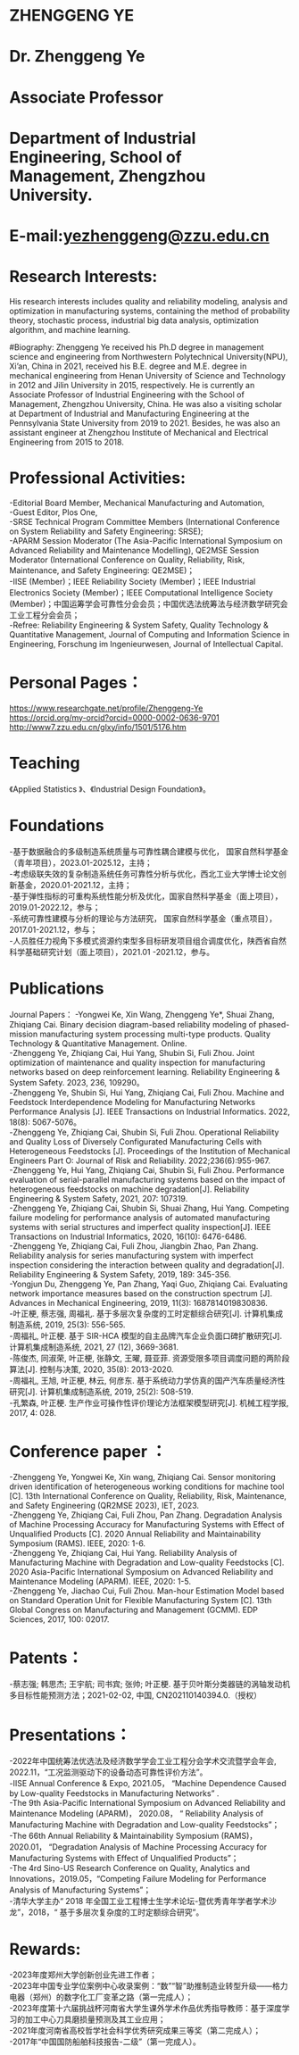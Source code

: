 # ZHENGGENG YE

 
# Dr. Zhenggeng Ye
# Associate Professor
# Department of Industrial Engineering, School of Management, Zhengzhou University.
# E-mail:yezhenggeng@zzu.edu.cn

# Research Interests: 
His research interests includes quality and reliability modeling, analysis and optimization in manufacturing systems, containing the method of probability theory, stochastic process, industrial big data analysis, optimization algorithm, and machine learning.

#Biography:
Zhenggeng Ye received his Ph.D degree in management science and engineering from Northwestern Polytechnical University(NPU), Xi’an, China in 2021, received his B.E. degree and M.E. degree in mechanical engineering from Henan University of Science and Technology in 2012 and Jilin University in 2015, respectively. He is currently an Associate Professor of Industrial Engineering with the School of Management, Zhengzhou University, China. He was also a visiting scholar at Department of Industrial and Manufacturing Engineering at the Pennsylvania State University from 2019 to 2021. Besides, he was also an assistant engineer  at Zhengzhou Institute of Mechanical and Electrical Engineering from 2015 to 2018. 

# Professional Activities:
-Editorial Board Member, Mechanical Manufacturing and Automation,<br>
-Guest Editor, Plos One,<br>
-SRSE Technical Program Committee Members (International Conference on System Reliability and Safety Engineering: SRSE); <br>
-APARM Session Moderator (The Asia-Pacific International Symposium on Advanced Reliability and Maintenance Modelling), QE2MSE Session Moderator (International Conference on Quality, Reliability, Risk, Maintenance, and Safety Engineering: QE2MSE)；<br>
-IISE (Member)；IEEE Reliability Society (Member)；IEEE Industrial Electronics Society (Member)；IEEE Computational Intelligence Society (Member)；中国运筹学会可靠性分会会员；中国优选法统筹法与经济数学研究会工业工程分会会员；<br>
-Refree: Reliability Engineering & System Safety, Quality Technology & Quantitative Management, Journal of Computing and Information Science in Engineering, Forschung im Ingenieurwesen, Journal of Intellectual Capital.<br>


# Personal Pages： 
https://www.researchgate.net/profile/Zhenggeng-Ye <br>
https://orcid.org/my-orcid?orcid=0000-0002-0636-9701 <br>
http://www7.zzu.edu.cn/glxy/info/1501/5176.htm

# Teaching
《Applied Statistics 》、《Industrial Design Foundation》。


# Foundations 
-基于数据融合的多级制造系统质量与可靠性耦合建模与优化， 国家自然科学基金（青年项目），2023.01-2025.12，主持；<br>
-考虑级联失效的复杂制造系统任务可靠性分析与优化，西北工业大学博士论文创新基金，2020.01-2021.12，主持；<br>
-基于弹性指标的可重构系统性能分析及优化，国家自然科学基金（面上项目），2019.01-2022.12，参与；<br>
-系统可靠性建模与分析的理论与方法研究， 国家自然科学基金（重点项目），2017.01-2021.12，参与；<br>
-人员胜任力视角下多模式资源约束型多目标研发项目组合调度优化，陕西省自然科学基础研究计划（面上项目），2021.01 -2021.12，参与。<br>

# Publications
Journal Papers：
-Yongwei Ke, Xin Wang, Zhenggeng Ye*, Shuai Zhang, Zhiqiang Cai. Binary decision diagram-based reliability modeling of phased-mission manufacturing system processing multi-type products. Quality Technology & Quantitative Management. Online.<br>
-Zhenggeng Ye, Zhiqiang Cai, Hui Yang, Shubin Si, Fuli Zhou. Joint optimization of maintenance and quality inspection for manufacturing networks based on deep reinforcement learning. Reliability Engineering & System Safety. 2023, 236, 109290。<br>
-Zhenggeng Ye, Shubin Si, Hui Yang, Zhiqiang Cai, Fuli Zhou. Machine and Feedstock Interdependence Modeling for Manufacturing Networks Performance Analysis [J]. IEEE Transactions on Industrial Informatics. 2022, 18(8): 5067-5076。<br>
-Zhenggeng Ye, Zhiqiang Cai, Shubin Si, Fuli Zhou. Operational Reliability and Quality Loss of Diversely Configurated Manufacturing Cells with Heterogeneous Feedstocks [J]. Proceedings of the Institution of Mechanical Engineers Part O: Journal of Risk and Reliability. 2022;236(6):955-967.<br>
-Zhenggeng Ye, Hui Yang, Zhiqiang Cai, Shubin Si, Fuli Zhou. Performance evaluation of serial-parallel manufacturing systems based on the impact of heterogeneous feedstocks on machine degradation[J]. Reliability Engineering & System Safety, 2021, 207: 107319.<br> 
-Zhenggeng Ye, Zhiqiang Cai, Shubin Si, Shuai Zhang, Hui Yang. Competing failure modeling for performance analysis of automated manufacturing systems with serial structures and imperfect quality inspection[J]. IEEE Transactions on Industrial Informatics, 2020, 16(10): 6476-6486. <br>
-Zhenggeng Ye, Zhiqiang Cai, Fuli Zhou, Jiangbin Zhao, Pan Zhang. Reliability analysis for series manufacturing system with imperfect inspection considering the interaction between quality and degradation[J]. Reliability Engineering & System Safety, 2019, 189: 345-356. <br>
-Yongjun Du, Zhenggeng Ye, Pan Zhang, Yaqi Guo, Zhiqiang Cai. Evaluating network importance measures based on the construction spectrum [J]. Advances in Mechanical Engineering, 2019, 11(3): 1687814019830836. <br>
-叶正梗, 蔡志强, 周福礼. 基于多层次复杂度的工时定额综合研究[J]. 计算机集成制造系统, 2019, 25(3): 556-565.<br>
-周福礼, 叶正梗. 基于 SIR-HCA 模型的自主品牌汽车企业负面口碑扩散研究[J]. 计算机集成制造系统, 2021, 27 (12), 3669-3681.<br>
-陈俊杰, 同淑荣, 叶正梗, 张静文, 王曜, 聂亚菲. 资源受限多项目调度问题的两阶段算法[J]. 控制与决策, 2020, 35(8): 2013-2020. <br>
-周福礼, 王旭, 叶正梗, 林云, 何彦东. 基于系统动力学仿真的国产汽车质量经济性研究[J]. 计算机集成制造系统, 2019, 25(2): 508-519. <br>
-孔繁森, 叶正梗. 生产作业可操作性评价理论方法框架模型研究[J]. 机械工程学报, 2017, 4: 028.<br>

# Conference paper ：
-Zhenggeng Ye, Yongwei Ke, Xin wang, Zhiqiang Cai. Sensor monitoring driven identification of heterogeneous working conditions for machine tool [C]. 13th International Conference on Quality, Reliability, Risk, Maintenance, and Safety Engineering (QR2MSE 2023), IET, 2023. <br>
-Zhenggeng Ye, Zhiqiang Cai, Fuli Zhou, Pan Zhang. Degradation Analysis of Machine Processing Accuracy for Manufacturing Systems with Effect of Unqualified Products [C]. 2020 Annual Reliability and Maintainability Symposium (RAMS). IEEE, 2020: 1-6. <br>
-Zhenggeng Ye, Zhiqiang Cai, Hui Yang. Reliability Analysis of Manufacturing Machine with Degradation and Low-quality Feedstocks [C]. 2020 Asia-Pacific International Symposium on Advanced Reliability and Maintenance Modeling (APARM). IEEE, 2020: 1-5.<br>
-Zhenggeng Ye, Jiachao Cui, Fuli Zhou. Man-hour Estimation Model based on Standard Operation Unit for Flexible Manufacturing System [C]. 13th Global Congress on Manufacturing and Management (GCMM). EDP Sciences, 2017, 100: 02017. <br>

# Patents：
-蔡志强; 韩思杰; 王宇航; 司书宾; 张帅; 叶正梗. 基于贝叶斯分类器链的涡轴发动机多目标性能预测方法；2021-02-02, 中国, CN202110140394.0.（授权）

# Presentations：
-2022年中国统筹法优选法及经济数学学会工业工程分会学术交流暨学会年会, 2022.11，“工况监测驱动下的设备动态可靠性评价方法”。<br>
-IISE Annual Conference & Expo, 2021.05， “Machine Dependence Caused by Low-quality Feedstocks in Manufacturing Networks” .<br>
-The 9th Asia-Pacific International Symposium on Advanced Reliability and Maintenance Modeling (APARM)， 2020.08， “ Reliability Analysis of Manufacturing Machine with Degradation and Low-quality Feedstocks”；<br>
-The 66th Annual Reliability & Maintainability Symposium (RAMS)，2020.01， “Degradation Analysis of Machine Processing Accuracy for Manufacturing Systems with Effect of Unqualified Products”；<br>
-The 4rd Sino-US Research Conference on Quality, Analytics and Innovations，2019.05，“Competing Failure Modeling for Performance Analysis of Manufacturing Systems”；<br>
-清华大学主办“ 2018 年全国工业工程博士生学术论坛-暨优秀青年学者学术沙龙”，2018，“ 基于多层次复杂度的工时定额综合研究”。<br>

# Rewards:
-2023年度郑州大学创新创业先进工作者；<br>
-2023年中国专业学位案例中心收录案例：“数”“智”助推制造业转型升级——格力电器（郑州）的数字化工厂变革之路（第一完成人）；<br>
-2023年度第十六届挑战杯河南省大学生课外学术作品优秀指导教师：基于深度学习的加工中心刀具磨损量预测及其工业应用；<br>
-2021年度河南省高校哲学社会科学优秀研究成果三等奖（第二完成人）；<br>
-2017年“中国国防船舶科技报告-二级”（第一完成人）。<br>
